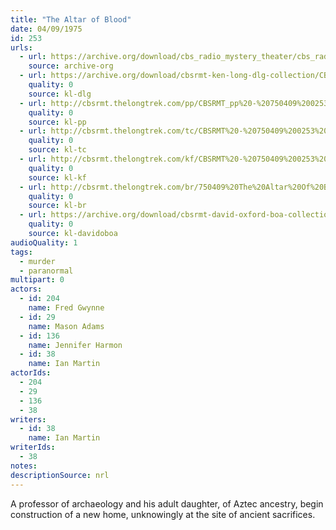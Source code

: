 ```yaml
---
title: "The Altar of Blood"
date: 04/09/1975
id: 253
urls: 
  - url: https://archive.org/download/cbs_radio_mystery_theater/cbs_radio_mystery_theater-0251-0300.zip/cbs_radio_mystery_theater-0251-0300%2Fcbsrmt_0253_the_altar_of_blood.mp3
    source: archive-org
  - url: https://archive.org/download/cbsrmt-ken-long-dlg-collection/CBSRMT - 750409 0253 The Altar of Blood.mp3
    quality: 0
    source: kl-dlg
  - url: http://cbsrmt.thelongtrek.com/pp/CBSRMT_pp%20-%20750409%200253%20The%20Altar%20of%20Blood.mp3
    quality: 0
    source: kl-pp
  - url: http://cbsrmt.thelongtrek.com/tc/CBSRMT%20-%20750409%200253%20The%20Altar%20of%20Blood_tc.mp3
    quality: 0
    source: kl-tc
  - url: http://cbsrmt.thelongtrek.com/kf/CBSRMT%20-%20750409%200253%20The%20Altar%20Of%20Blood_kf.mp3
    quality: 0
    source: kl-kf
  - url: http://cbsrmt.thelongtrek.com/br/750409%20The%20Altar%20Of%20Blood%20-%20WOR.mp3
    quality: 0
    source: kl-br
  - url: https://archive.org/download/cbsrmt-david-oxford-boa-collection/CBSRMT-750409-0253-The-Altar-of-Blood-(64-44)_kf-{BoA}.mp3
    quality: 0
    source: kl-davidoboa
audioQuality: 1
tags: 
  - murder
  - paranormal
multipart: 0
actors:  
  - id: 204
    name: Fred Gwynne  
  - id: 29
    name: Mason Adams  
  - id: 136
    name: Jennifer Harmon  
  - id: 38
    name: Ian Martin
actorIds:  
  - 204  
  - 29  
  - 136  
  - 38
writers:  
  - id: 38
    name: Ian Martin
writerIds:  
  - 38
notes: 
descriptionSource: nrl
---
```

A professor of archaeology and his adult daughter, of Aztec ancestry, begin construction of a new home, unknowingly at the site of ancient sacrifices.
